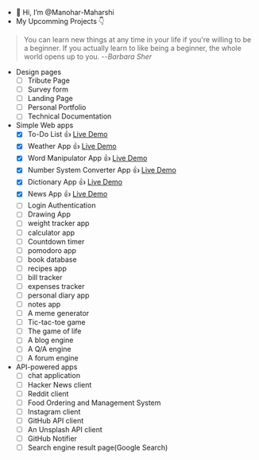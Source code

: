 - 👋 Hi, I’m @Manohar-Maharshi
- My Upcomming Projects 👇

> You can learn new things at any time in your life if you're willing to be a beginner. If you actually learn to like being a beginner, the whole world opens up to you.  --_Barbara Sher_

* Design pages
	- [ ] Tribute Page
	- [ ] Survey form
	- [ ] Landing Page
	- [ ] Personal Portfolio
	- [ ] Technical Documentation

* Simple Web apps
    - [x] To-Do List 👍  [Live Demo](https://todo-webapplication.netlify.app)
    - [x] Weather App 👍  [Live Demo](https://open-weather-application.netlify.app)
    - [x] Word Manipulator App 👍 [Live Demo](https://word-manipulator-app.netlify.app)
    - [x] Number System Converter App 👍 [Live Demo](https://number-system-converter-app.netlify.app)
    - [x] Dictionary App 👍 [Live Demo](https://minimal-dictionary-app.netlify.app)
    - [x] News App 👍 [Live Demo](https://news-now-app.netlify.app)
    - [ ] Login Authentication
    - [ ] Drawing App
    - [ ] weight tracker app
    - [ ] calculator app
    - [ ] Countdown timer
    - [ ] pomodoro app
    - [ ] book database
    - [ ] recipes app
    - [ ] bill tracker
    - [ ] expenses tracker
    - [ ] personal diary app
    - [ ] notes app
    - [ ] A meme generator
    - [ ] Tic-tac-toe game
    - [ ] The game of life
    - [ ] A blog engine
    - [ ] A Q/A engine
    - [ ] A forum engine

* API-powered apps
    - [ ] chat application
    - [ ] Hacker News client
    - [ ] Reddit client
    - [ ] Food Ordering and Management System
    - [ ] Instagram client
    - [ ] GitHub API client
    - [ ] An Unsplash API client
    - [ ] GitHub Notifier
    - [ ] Search engine result page(Google Search)

